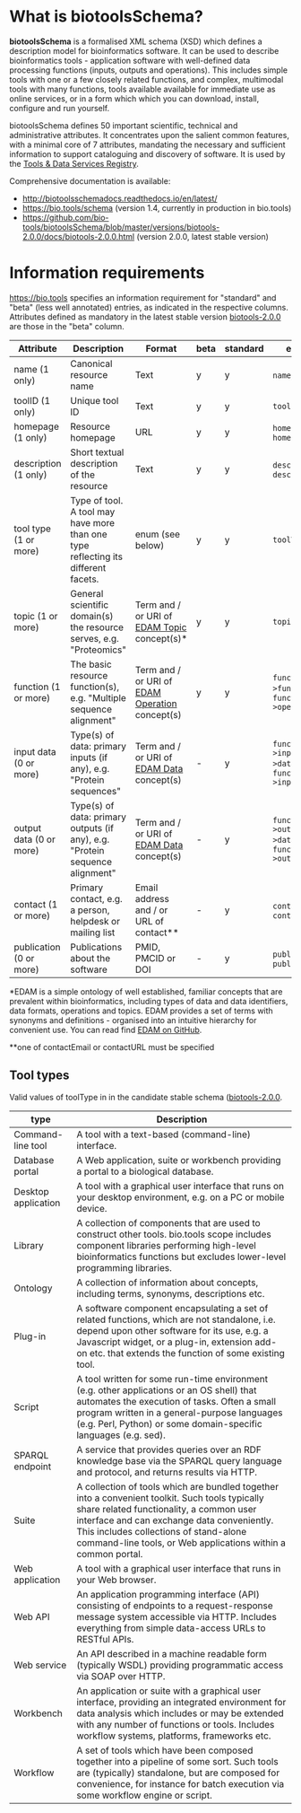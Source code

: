 # What is biotoolsSchema?
**biotoolsSchema** is a formalised XML schema (XSD) which defines a description model for bioinformatics software.  It can be used to describe bioinformatics tools - application software with well-defined data processing functions (inputs, outputs and operations).   This includes simple tools with one or a few closely related functions, and complex, multimodal tools with many functions, tools available available for immediate use as online services, or in a form which which you can download, install, configure and run yourself.  

biotoolsSchema defines 50 important scientific, technical and administrative attributes.  It concentrates upon the salient common features, with a minimal core of 7 attributes, mandating the necessary and sufficient information to support cataloguing and discovery of software.  It is used by the [Tools & Data Services Registry](https://bio.tools).

Comprehensive documentation is available:
* http://biotoolsschemadocs.readthedocs.io/en/latest/
* https://bio.tools/schema  (version 1.4, currently in production in bio.tools)
* https://github.com/bio-tools/biotoolsSchema/blob/master/versions/biotools-2.0.0/docs/biotools-2.0.0.html (version 2.0.0, latest stable version)


# Information requirements
https://bio.tools specifies an information requirement for "standard" and "beta" (less well annotated) entries, as indicated in the respective columns.  Attributes defined as mandatory in the latest stable version [biotools-2.0.0](https://github.com/bio-tools/biotoolsSchema/blob/master/versions/biotools-2.0.0/) are those in the "beta" column.

Attribute | Description | Format | beta | standard | element
--------- | ----------- | ------ | -----| -------- | -------
name (1 only) | Canonical resource name | Text | y | y | `name`, `name`
toolID (1 only) | Unique tool ID | Text | y | y | `toolID`
homepage (1 only) | Resource homepage | URL | y | y | `homepage`, `homepage`
description (1 only) | Short textual description of the resource | Text | y | y | `description`, `description`
tool type (1 or more) | Type of tool.  A tool may have more than one type reflecting its different facets. | enum (see below) | y | y | `toolType`
topic (1 or more) | General scientific domain(s) the resource serves, e.g. "Proteomics" | Term and / or URI of [EDAM Topic](http://edamontology.org/topic_0004) concept(s)* | y | y | `topic`
function (1 or more) | The basic resource function(s), e.g. "Multiple sequence alignment" | Term and / or URI of [EDAM Operation](http://edamontology.org/operation_0004) concept(s) | y | y | `function->functionName`, `function->operation`
input data (0 or more) | Type(s) of data: primary inputs (if any), e.g. "Protein sequences" | Term and / or URI of [EDAM Data](http://edamontology.org/data_0006) concept(s) | - | y | `function->input->dataType`, `function->input->data`
output data (0 or more) | Type(s) of data: primary outputs (if any), e.g. "Protein sequence alignment" | Term and / or URI of [EDAM Data](http://edamontology.org/data_0006) concept(s) | - | y | `function->output->dataType`, `function->output->data`
contact (1 or more) | Primary contact, e.g. a person, helpdesk or mailing list | Email address and / or URL of contact** | - | y | `contact`, `contact`
publication (0 or more) | Publications about the software | PMID, PMCID or DOI | - | y | `publication`, `publication`

*EDAM is a simple ontology of well established, familiar concepts that are prevalent within bioinformatics, including types of data and data identifiers, data formats, operations and topics. EDAM provides a set of terms with synonyms and definitions - organised into an intuitive hierarchy for convenient use.  You can read find [EDAM on GitHub](https://github.com/edamontology/edamontology).

**one of contactEmail or contactURL must be specified

  
## Tool types 
Valid values of toolType in in the candidate stable schema ([biotools-2.0.0](https://github.com/bio-tools/biotoolsSchema/blob/master/versions/biotools-2.0.0/).

type | Description 
---- | ----------- 
Command-line tool | A tool with a text-based (command-line) interface.
Database portal | A Web application, suite or workbench providing a portal to a biological database.
Desktop application | A tool with a graphical user interface that runs on your desktop environment, e.g. on a PC or mobile device.
Library | A collection of components that are used to construct other tools.  bio.tools scope includes component libraries performing high-level bioinformatics functions but excludes lower-level programming libraries.
Ontology | A collection of information about concepts, including terms, synonyms, descriptions etc. | 2.0.0
Plug-in | A software component encapsulating a set of related functions, which are not standalone, i.e. depend upon other software for its use, e.g. a Javascript widget, or a plug-in, extension add-on etc. that extends the function of some existing tool.
Script | A tool written for some run-time environment (e.g. other applications or an OS shell) that automates the execution of tasks. Often a small program written in a general-purpose languages (e.g. Perl, Python) or some domain-specific languages (e.g. sed).
SPARQL endpoint | A service that provides queries over an RDF knowledge base via the SPARQL query language and protocol, and returns results via HTTP.
Suite | A collection of tools which are bundled together into a convenient toolkit.  Such tools typically share related functionality, a common user interface and can exchange data conveniently.  This includes collections of stand-alone command-line tools, or Web applications within a common portal.
Web application | A tool with a graphical user interface that runs in your Web browser.
Web API | An application programming interface (API) consisting of endpoints to a request-response message system accessible via HTTP.  Includes everything from simple data-access URLs to RESTful APIs.
Web service | An API described in a machine readable form (typically WSDL) providing programmatic access via SOAP over HTTP.
Workbench | An application or suite with a graphical user interface, providing an integrated environment for data analysis which includes or may be extended with any number of functions or tools.  Includes workflow systems, platforms, frameworks etc.
Workflow | A set of tools which have been composed together into a pipeline of some sort.  Such tools are (typically) standalone, but are composed for convenience, for instance for batch execution via some workflow engine or script.




